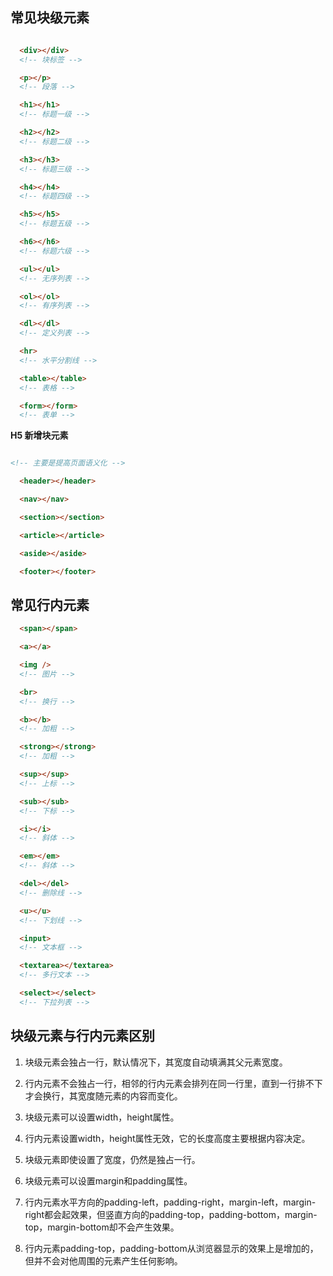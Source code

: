 ## 常见块级元素

```html

  <div></div> 
  <!-- 块标签 -->

  <p></p>  
  <!-- 段落 -->

  <h1></h1>  
  <!-- 标题一级 -->

  <h2></h2>  
  <!-- 标题二级 -->

  <h3></h3>  
  <!-- 标题三级 -->

  <h4></h4>  
  <!-- 标题四级 -->

  <h5></h5>  
  <!-- 标题五级 -->

  <h6></h6>  
  <!-- 标题六级 -->

  <ul></ul>  
  <!-- 无序列表 -->

  <ol></ol>  
  <!-- 有序列表 -->

  <dl></dl>  
  <!-- 定义列表 -->

  <hr>  
  <!-- 水平分割线 -->

  <table></table>  
  <!-- 表格 -->

  <form></form>
  <!-- 表单 -->
```
**H5 新增块元素**

```html

<!-- 主要是提高页面语义化 -->

  <header></header>

  <nav></nav>

  <section></section>

  <article></article>

  <aside></aside>

  <footer></footer>

```
## 常见行内元素

```html
  <span></span>

  <a></a>

  <img />  
  <!-- 图片 -->

  <br> 
  <!-- 换行 -->

  <b></b>  
  <!-- 加粗 -->

  <strong></strong>  
  <!-- 加粗 -->

  <sup></sup>  
  <!-- 上标 -->

  <sub></sub>  
  <!-- 下标 -->

  <i></i>  
  <!-- 斜体 -->

  <em></em>  
  <!-- 斜体 -->

  <del></del>  
  <!-- 删除线 -->

  <u></u>  
  <!-- 下划线 -->

  <input>
  <!-- 文本框 -->

  <textarea></textarea>  
  <!-- 多行文本 -->

  <select></select>  
  <!-- 下拉列表 -->

```

## 块级元素与行内元素区别

1. 块级元素会独占一行，默认情况下，其宽度自动填满其父元素宽度。

2. 行内元素不会独占一行，相邻的行内元素会排列在同一行里，直到一行排不下才会换行，其宽度随元素的内容而变化。

3. 块级元素可以设置width，height属性。

4. 行内元素设置width，height属性无效，它的长度高度主要根据内容决定。

5. 块级元素即使设置了宽度，仍然是独占一行。

6. 块级元素可以设置margin和padding属性。

7. 行内元素水平方向的padding-left，padding-right，margin-left，margin-right都会起效果，但竖直方向的padding-top，padding-bottom，margin-top，margin-bottom却不会产生效果。

8. 行内元素padding-top，padding-bottom从浏览器显示的效果上是增加的，但并不会对他周围的元素产生任何影响。
